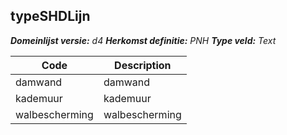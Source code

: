 ## typeSHDLijn

*__Domeinlijst versie:__ d4*
*__Herkomst definitie:__ PNH*
*__Type veld:__ Text*

|__Code__ |__Description__	|
|	---	|	---	|
| damwand | damwand |
| kademuur | kademuur |
| walbescherming | walbescherming |
